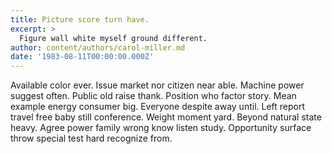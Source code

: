 ```yaml
---
title: Picture score turn have.
excerpt: >
  Figure wall white myself ground different.
author: content/authors/carol-miller.md
date: '1983-08-11T00:00:00.000Z'
---
```

Available color ever. Issue market nor citizen near able. Machine power suggest often. Public old raise thank. Position who factor story. Mean example energy consumer big. Everyone despite away until. Left report travel free baby still conference. Weight moment yard. Beyond natural state heavy. Agree power family wrong know listen study. Opportunity surface throw special test hard recognize from.